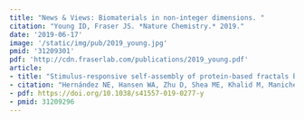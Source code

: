 ```yaml
---
title: "News & Views: Biomaterials in non-integer dimensions. "
citation: "Young ID, Fraser JS. *Nature Chemistry.* 2019."
date: '2019-06-17'
image: '/static/img/pub/2019_young.jpg'
pmid: '31209301'
pdf: 'http://cdn.fraserlab.com/publications/2019_young.pdf'
article:
- title: "Stimulus-responsive self-assembly of protein-based fractals by computational design"
- citation: "Hernández NE, Hansen WA, Zhu D, Shea ME, Khalid M, Manichev V, Putnins M, Chen M, Dodge AG, Yang L, Marrero-Berríos I, Banal M, Rechani P, Gustafsson T, Feldman LC, Lee SH, Wackett LP, Dai W, Khare SD. *Nature Chemistry.* 2019."
- pdf: https://doi.org/10.1038/s41557-019-0277-y
- pmid: 31209296
---
```

